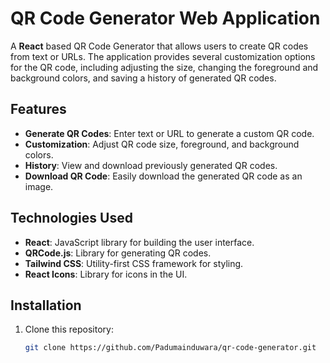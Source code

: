 # QR Code Generator Web Application

A **React** based QR Code Generator that allows users to create QR codes from text or URLs. The application provides several customization options for the QR code, including adjusting the size, changing the foreground and background colors, and saving a history of generated QR codes.

## Features
- **Generate QR Codes**: Enter text or URL to generate a custom QR code.
- **Customization**: Adjust QR code size, foreground, and background colors.
- **History**: View and download previously generated QR codes.
- **Download QR Code**: Easily download the generated QR code as an image.

## Technologies Used
- **React**: JavaScript library for building the user interface.
- **QRCode.js**: Library for generating QR codes.
- **Tailwind CSS**: Utility-first CSS framework for styling.
- **React Icons**: Library for icons in the UI.

## Installation

1. Clone this repository:
   ```bash
   git clone https://github.com/Padumainduwara/qr-code-generator.git

